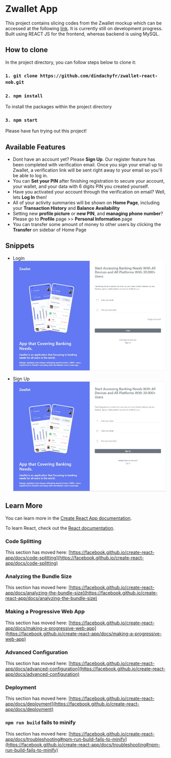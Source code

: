# Zwallet App

This project contains slicing codes from the Zwallet mockup which can be accessed at the following [link](https://www.figma.com/file/YddmKtK1PafpeyUkeSyIiq/Zwallet---Client%3A-Arkademy?node-id=0%3A1). It is currently still on development progress. Built using REACT JS for the frontend, whereas backend is using MySQL.

## How to clone

In the project directory, you can follow steps below to clone it:

###  `1. git clone https://github.com/dindachyfr/zwallet-react-nob.git`

###  `2. npm install`

To install the packages within the project directory


###  `3. npm start`

Please have fun trying out this project!

## Available Features

- Dont have an account yet? Please **Sign Up**. Our register feature has been completed with verification email. Once you sign your email up to Zwallet, a verification link will be sent right away to your email so you'll be able to log in.
- You can **Set your PIN** after finishing registration to secure your account, your wallet, and your data with 6 digits PIN you created yourself.
- Have you activated your account through the verification on email? Well, lets **Log In** then!
- All of your activity summaries will be shown on **Home Page**, including your **Transaction History** and **Balance Availability**
- Setting new **profile picture** or **new PIN**, and **managing phone number**? Please go to **Profile** page >> **Personal Information** page
- You can transfer some amount of money to other users by clicking the **Transfer** on sidebar of Home Page

## Snippets

- Login
![login](./src/assets/login.jpg)

- Sign Up
![signUp](src/assets/signUp.jpg)



## Learn More

You can learn more in the [Create React App documentation](https://facebook.github.io/create-react-app/docs/getting-started).

To learn React, check out the [React documentation](https://reactjs.org/).

### Code Splitting

This section has moved here: [https://facebook.github.io/create-react-app/docs/code-splitting](https://facebook.github.io/create-react-app/docs/code-splitting)

### Analyzing the Bundle Size

This section has moved here: [https://facebook.github.io/create-react-app/docs/analyzing-the-bundle-size](https://facebook.github.io/create-react-app/docs/analyzing-the-bundle-size)

### Making a Progressive Web App

This section has moved here: [https://facebook.github.io/create-react-app/docs/making-a-progressive-web-app](https://facebook.github.io/create-react-app/docs/making-a-progressive-web-app)

### Advanced Configuration

This section has moved here: [https://facebook.github.io/create-react-app/docs/advanced-configuration](https://facebook.github.io/create-react-app/docs/advanced-configuration)

### Deployment

This section has moved here: [https://facebook.github.io/create-react-app/docs/deployment](https://facebook.github.io/create-react-app/docs/deployment)

### `npm run build` fails to minify

This section has moved here: [https://facebook.github.io/create-react-app/docs/troubleshooting#npm-run-build-fails-to-minify](https://facebook.github.io/create-react-app/docs/troubleshooting#npm-run-build-fails-to-minify)
